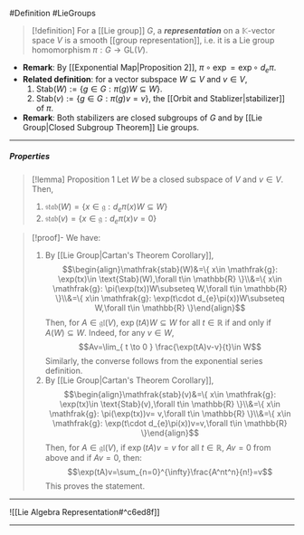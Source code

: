 #Definition #LieGroups 

> [!definition]
> For a [[Lie group]] $G$, a ***representation*** on a $\mathbb{K}$-vector space $V$ is a smooth [[group representation]], i.e. it is a Lie group homomorphism $\pi:G\to \text{GL}(V)$.
- **Remark**: By [[Exponential Map|Proposition 2]], $\pi \circ \exp= \exp \circ\  d_{e}\pi$.
- **Related definition**: for a vector subspace $W\subseteq V$ and $v\in V$,
	1. $\text{Stab}(W):=\{ g\in G:\pi(g)W\subseteq W \}$.
	2. $\text{Stab}(v):=\{ g\in G:\pi(g)v=v \}$, the [[Orbit and Stablizer|stabilizer]] of $\pi$.
- **Remark**: Both stabilizers are closed subgroups of $G$ and by [[Lie Group|Closed Subgroup Theorem]] Lie groups.
---
##### Properties
> [!lemma] Proposition 1
> Let $W$ be a closed subspace of $V$ and $v\in V$. Then,
> 1. $\mathfrak{stab}(W)=\{x\in \mathfrak{g} :d_{e}\pi(x)W\subseteq W\}$
> 2. $\mathfrak{stab}(v)=\{ x\in \mathfrak{g}:d_{e}\pi(x)v=0 \}$

> [!proof]-
> We have:
> 1. By [[Lie Group|Cartan's Theorem Corollary]], $$\begin{align}\mathfrak{stab}(W)&=\{ x\in \mathfrak{g}: \exp(tx)\in  \text{Stab}(W),\forall t\in \mathbb{R} \}\\&=\{ x\in \mathfrak{g}: \pi(\exp(tx))W\subseteq W,\forall t\in \mathbb{R} \}\\&=\{ x\in \mathfrak{g}: \exp(t\cdot d_{e}\pi(x))W\subseteq W,\forall t\in \mathbb{R} \}\end{align}$$Then, for $A\in \mathfrak{gl}(V)$, $\exp(tA)W\subseteq W$ for all $t\in \mathbb{R}$ if and only if $A(W)\subseteq W$. Indeed, for any $v\in W$, $$Av=\lim_{ t \to 0 } \frac{\exp(tA)v-v}{t}\in W$$Similarly, the converse follows from the exponential series definition.
> 2. By [[Lie Group|Cartan's Theorem Corollary]], $$\begin{align}\mathfrak{stab}(v)&=\{ x\in \mathfrak{g}: \exp(tx)\in  \text{Stab}(v),\forall t\in \mathbb{R} \}\\&=\{ x\in \mathfrak{g}: \pi(\exp(tx))v= v,\forall t\in \mathbb{R} \}\\&=\{ x\in \mathfrak{g}: \exp(t\cdot d_{e}\pi(x))v=v,\forall t\in \mathbb{R} \}\end{align}$$Then, for $A\in \mathfrak{gl}(V)$, if $\exp(tA)v=v$ for all $t\in \mathbb{R}$, $Av=0$ from above and if $Av=0$, then: $$\exp(tA)v=\sum_{n=0}^{\infty}\frac{A^nt^n}{n!}=v$$This proves the statement.
> 
---
![[Lie Algebra Representation#^c6ed8f]]

---
>
